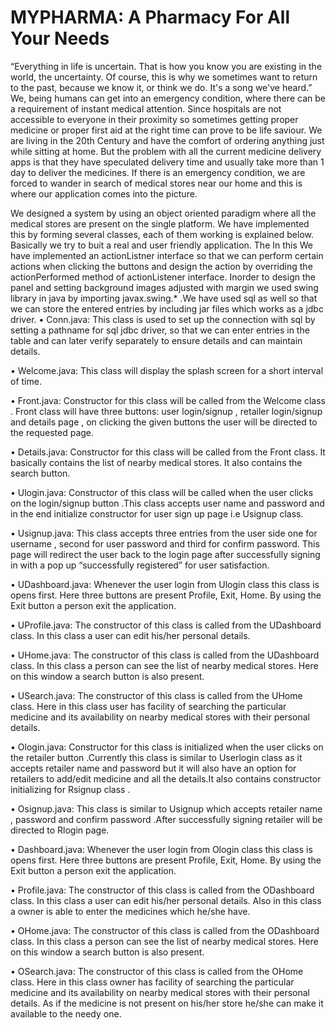 # MYPHARMA: A Pharmacy For All Your Needs

“Everything in life is uncertain. That is how you know you are existing in the world, the uncertainty. Of course, this is why we sometimes want to return to the past, because we know it, or think we do. It's a song we've heard.” We, being humans can get into an emergency condition, where there can be a requirement of instant medical attention. Since hospitals are not accessible to everyone in their proximity so sometimes getting proper medicine or proper first aid at the right time can prove to be life saviour. We are living in the 20th Century and have the comfort of ordering anything just while sitting at home. But the problem with all the current medicine delivery apps is that they have speculated delivery time and usually take more than 1 day to deliver the medicines. If there is an emergency condition, we are forced to wander in search of medical stores near our home and this is where our application comes into the picture.

We designed a system by using an object oriented paradigm where all the medical stores are present on the single platform. We have implemented this by forming several classes, each of them working is explained below. Basically we try to buit a real and user friendly application. The In this We have implemented an actionListner interface so that we can perform certain actions when clicking the buttons and design the action by overriding the actionPerformed method of actionListener interface. Inorder to design the panel and setting background images adjusted with margin we used swing library in java by importing javax.swing.* .We have used sql as well so that we can store the entered entries by including jar files which works as a jdbc driver.
•	Conn.java: This class is used to set up the connection with sql by setting a pathname for sql jdbc driver, so that we can enter entries in the table and can later verify separately to ensure details and can maintain details.

•	Welcome.java: This class will display the splash screen for a short interval of time.

•	Front.java: Constructor for this class will be called from the Welcome class . Front class will have three buttons: user login/signup , retailer login/signup  and details page , on clicking the given buttons the user will be directed to the requested page.

•	Details.java: Constructor for this class will be called from the Front class. It basically contains the list of nearby medical stores. It also contains the search button. 

•	Ulogin.java: Constructor of this class will be called when the user clicks on the login/signup button .This class accepts user name and password and in the end initialize constructor for user sign up page i.e Usignup class.

•	Usignup.java: This class accepts three entries from the user side one for  username , second for user password and third for confirm password. This page will redirect the user back to the login page after successfully signing in with a pop up “successfully registered” for user satisfaction.

•	UDashboard.java: Whenever the user login from Ulogin class this class is opens first. Here three buttons are present Profile, Exit, Home. By using  the Exit button a person exit the application.

•	UProfile.java: The constructor of this class is called from the UDashboard class. In this class a user can edit his/her personal details.

•	UHome.java: The constructor of this class is called from the UDashboard class. In this class a person can see the list of nearby medical stores. Here on this window a search button is also present.

•	USearch.java: The constructor of this class is called from the UHome class. Here in this class user has facility of searching the particular medicine and its availability on nearby medical stores with their personal details.

•	Ologin.java: Constructor for this class is initialized when the user clicks on the retailer button .Currently this class is similar to Userlogin class as it accepts retailer name and password but it will also have an option for retailers to add/edit medicine and all the details.It also contains constructor initializing for Rsignup class .

•	Osignup.java: This class is similar to Usignup which accepts retailer name , password and confirm password .After successfully signing retailer will be directed to Rlogin page.

•	Dashboard.java: Whenever the user login from Ologin class this class is opens first. Here three buttons are present Profile, Exit, Home. By using  the Exit button a person exit the application.

•	Profile.java: The constructor of this class is called from the ODashboard class. In this class a user can edit his/her personal details. Also in this class a owner is able to enter the medicines which he/she have.

•	OHome.java: The constructor of this class is called from the ODashboard class. In this class a person can see the list of nearby medical stores. Here on this window a search button is also present.

•	OSearch.java: The constructor of this class is called from the OHome class. Here in this class owner has facility of searching the particular medicine and its availability on nearby medical stores with their personal details. As if the medicine is not present on his/her store he/she can make it available to the needy one.
